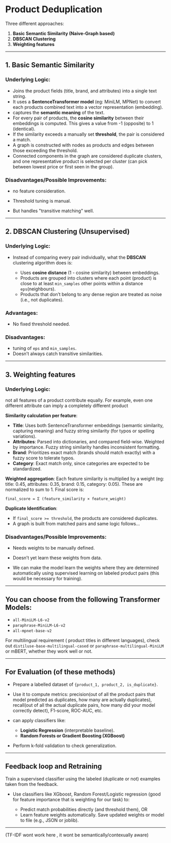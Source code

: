 # Product Deduplication 

Three different approaches:

1. **Basic Semantic Similarity (Naive-Graph based)**
2. **DBSCAN Clustering**
3. **Weighting features**


---

## 1. Basic Semantic Similarity 

### **Underlying Logic**:

* Joins the product fields (title, brand, and attributes) into a single text string.
* It uses a **SentenceTransformer model** (eg: MiniLM, MPNet) to convert each products combined text into a vector representation (embedding).
* captures the **semantic meaning** of the text.
* For every pair of products, the **cosine similarity** between their embeddings is computed. This gives a value from -1 (opposite) to 1 (identical).
* If the similarity exceeds a manually set **threshold**, the pair is considered a match.
* A graph is constructed with nodes as products and edges between those exceeding the threshold.
* Connected components in the graph are considered duplicate clusters, and one representative product is selected per cluster (can pick between lowest price or first seen in the group).

### **Disadvantages/Possible Improvements**:

* no feature consideration.
* Threshold tuning is manual.

* But handles "transitive matching" well.

---

## 2. DBSCAN Clustering (Unsupervised)

### **Underlying Logic**:

* Instead of comparing every pair individually, what the **DBSCAN** clustering algorithm does is:

  * Uses **cosine distance** (1 - cosine similarity) between embeddings.
  * Products are grouped into clusters where each point (product) is close to at least `min_samples` other points within a distance `eps`(neighbours).
  * Products that don’t belong to any dense region are treated as noise (i.e., not duplicates).

### **Advantages**:

* No fixed threshold needed.

### **Disadvantages**:

* tuning of `eps` and `min_samples`.
* Doesn’t always catch transitive similarities.

---

## 3. Weighting features

### **Underlying Logic**:

 not all features of a product contribute equally. For example, even one different attribute can imply a completely different product


**Similarity calculation per feature**:

   * **Title**: Uses both SentenceTransformer embeddings (semantic similarity, capturing meaning) and fuzzy string similarity (for typos or spelling variations).
   * **Attributes**: Parsed into dictionaries, and compared field-wise. Weighted by importance. Fuzzy string similarity handles inconsistent formatting.
   * **Brand**: Prioritizes exact match (brands should match exactly) with a fuzzy score to tolerate typos.
   * **Category**: Exact match only, since categories are expected to be standardized.

**Weighted aggregation**:
   Each feature similarity is multiplied by a weight (eg: title: 0.45, attributes: 0.35, brand: 0.15, category: 0.05). These are normalized to sum to 1. Final score is:

   ```
   final_score = Σ (feature_similarity × feature_weight)
   ```

**Duplicate Identification**:

   * If `final_score >= threshold`, the products are considered duplicates.
   * A graph is built from matched pairs and same logic follows...


### **Disadvantages/Possible Improvements**:
* Needs weights to be manually defined.
* Doesn’t yet learn these weights from data.


* We can make the model learn the weights where they are determined automatically using supervised learning on labeled product pairs (this would be necessary for training). 

---



## You can choose from the following Transformer Models:

* `all-MiniLM-L6-v2` 
* `paraphrase-MiniLM-L6-v2`
* `all-mpnet-base-v2` 

For multilingual requirement ( product titles in different languages), check out `distiluse-base-multilingual-cased` or `paraphrase-multilingual-MiniLM` or mBERT, whether they work well or not.

---

## For Evaluation (of these methods)


* Prepare a labelled dataset of `{product_1, product_2, is_duplicate}`.
* Use it to compute metrics: precision(out of all the product pairs that model predicted as duplicates, how many are actually duplicates), recall(out of all the actual duplicate pairs, how many did your model correctly detect), F1-score, ROC-AUC, etc.
* can apply classifiers like:

  * **Logistic Regression** (interpretable baseline).
  * **Random Forests or Gradient Boosting (XGBoost)** 
* Perform k-fold validation to check generalization.


---

## Feedback loop and Retraining 

 Train a supervised classifier using the labeled (duplicate or not) examples taken from the feedback.

* Use classifiers like XGboost, Random Forest/Logistic regression (good for feature importance that is weighting for our task) to:

   * Predict match probabilities directly (and threshold them), OR
   * Learn feature weights automatically.
Save updated weights or model to file (e.g., JSON or joblib).


---

(TF-IDF wont work here , it wont be semantically/contexually aware)


